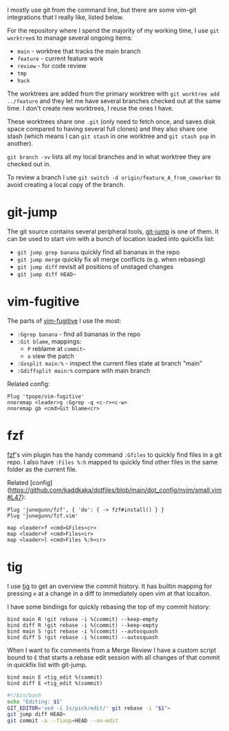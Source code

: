 I mostly use git from the command line, but there are some vim-git integrations that I really like, listed below.

For the repository where I spend the majority of my working time, I use `git worktree`s to manage several ongoing items:

 * `main` - worktree that tracks the main branch
 * `feature` - current feature work
 * `review` - for code review
 * `tmp`
 * `hack`

The worktrees are added from the primary worktree with `git worktree add ../feature` and they let me have several branches checked out at the same time. I don't create new worktrees, I reuse the ones I have. 

These worktrees share one `.git` (only need to fetch once, and saves disk space compared to having several full clones) and they also share one stash (which means I can `git stash` in one worktree and `git stash pop` in another).

`git branch -vv` lists all my local branches and in what worktree they are checked out in.

To review a branch I use `git switch -d origin/feature_A_from_coworker` to avoid creating a local copy of the branch.

# git-jump
The git source contains several peripheral tools, [git-jump](https://github.com/git/git/blob/master/contrib/git-jump/git-jump) 
is one of them. It can be used to start vim with a bunch of location loaded into quickfix list:

- `git jump grep banana` quickly find all bananas in the repo
- `git jump merge` quickly fix all merge conflicts (e.g. when rebasing)
- `git jump diff` revisit all positions of unstaged changes
- `git jump diff HEAD~`

# vim-fugitive
The parts of [vim-fugitive](https://github.com/tpope/vim-fugitive) I use the most:

- `:Ggrep banana` - find all bananas in the repo
- `:Git blame`, mappings:
  - `P` reblame at `commit~`
  - `o` view the patch
- `:Gvsplit main:%` - inspect the current files state at branch "main"
- `:Gdiffsplit main:%` compare with main branch

Related config:
```vim
Plug 'tpope/vim-fugitive'          
nnoremap <leader>g :Ggrep -q <c-r><c-w>
nnoremap gb <cmd>Git blame<cr>
```

# fzf
[fzf](https://github.com/junegunn/fzf)'s vim plugin has the handy command `:Gfiles` to quickly find files in a git repo.
I also have `:Files %:h` mapped to quickly find other files in the same folder as the current file.

Related [config] (https://github.com/kaddkaka/dotfiles/blob/main/dot_config/nvim/small.vim#L47):
```vim
Plug 'junegunn/fzf', { 'do': { -> fzf#install() } }
Plug 'junegunn/fzf.vim'

map <leader>f <cmd>GFiles<cr>   
map <leader>F <cmd>Files<cr>    
map <leader>l <cmd>Files %:h<cr>
```

# tig
I use [tig](https://github.com/jonas/tig) to get an overview the commit history. It has builtin mapping for pressing `e` at a change in a 
diff to immediately open vim at that locaiton.

I have some bindings for quickly rebasing the top of my commit history:

```
bind main R !git rebase -i %(commit) --keep-empty
bind diff R !git rebase -i %(commit) --keep-empty
bind main S !git rebase -i %(commit) --autosquash
bind diff S !git rebase -i %(commit) --autosquash
```

When I want to fix comments from a Merge Review I have a custom script bound to `E` that starts a rebase edit session 
with all changes of that commit in quickfix list with git-jump.

```
bind main E <tig_edit %(commit)
bind diff E <tig_edit %(commit)
```

```bash
#!/bin/bash
echo "Editing: $1"
GIT_EDITOR='sed -i 1s/pick/edit/' git rebase -i "$1"~
git jump diff HEAD~
git commit -a --fixup=HEAD --no-edit
```
